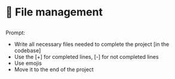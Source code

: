# 📁 File management
##
Prompt:
- Write all necessary files needed to complete the project [in the codebase]
- Use the [+] for completed lines, [-] for not completed lines
- Use emojis
- Move it to the end of the project

